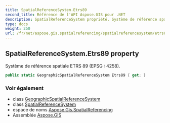 ```yaml
---
title: SpatialReferenceSystem.Etrs89
second_title: Référence de l'API Aspose.GIS pour .NET
description: SpatialReferenceSystem propriété. Système de référence spatiale ETRS 89 EPSG  4258.
type: docs
weight: 250
url: /fr/net/aspose.gis.spatialreferencing/spatialreferencesystem/etrs89/
---
```

## SpatialReferenceSystem.Etrs89 property

Système de référence spatiale ETRS 89 (EPSG : 4258).

```csharp
public static GeographicSpatialReferenceSystem Etrs89 { get; }
```

### Voir également

* class [GeographicSpatialReferenceSystem](../../geographicspatialreferencesystem/)
* class [SpatialReferenceSystem](../)
* espace de noms [Aspose.Gis.SpatialReferencing](../../spatialreferencesystem/)
* Assemblée [Aspose.GIS](../../../)


